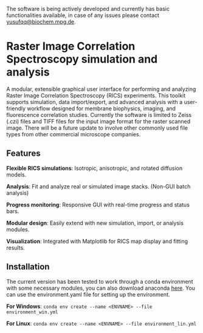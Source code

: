 The software is being actively developed and currently has basic functionalities available, in case of any issues please contact yusufqq@biochem.mpg.de.

# Raster Image Correlation Spectroscopy simulation and analysis
A modular, extensible graphical user interface for performing and analyzing Raster Image Correlation Spectroscopy (RICS) experiments. This toolkit supports simulation, data import/export, and advanced analysis with a user-friendly workflow designed for membrane biophysics, imaging, and fluorescence correlation studies.
Currently the software is limited to Zeiss (.czi) files and TIFF files for the input image format for the raster scanned image. There will be a future update to involve other commonly used file types from other commercial microscope companies. 
## Features
**Flexible RICS simulations**: Isotropic, anisotropic, and rotated diffusion models.

**Analysis**: Fit and analyze real or simulated image stacks. (Non-GUI batch analysis)

**Progress monitoring**: Responsive GUI with real-time progress and status bars.

**Modular design**: Easily extend with new simulation, import, or analysis modules.

**Visualization**: Integrated with Matplotlib for RICS map display and fitting results.

## Installation

The current version has been tested to work through a conda environment with some necessary modules, you can also download anaconda [here](https://www.anaconda.com/). You can use the environment.yaml file for setting up the environment. 

**For Windows**: `conda env create --name <ENVNAME> --file environment_win.yml`

**For Linux**: `conda env create --name <ENVNAME> --file environment_lin.yml`


 

